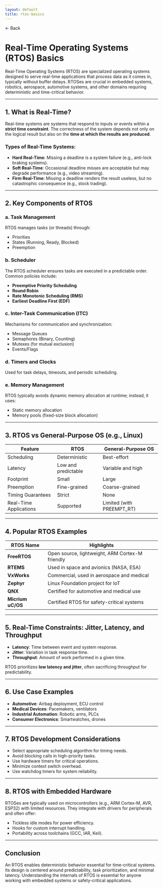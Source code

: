 ```yaml
---
layout: default
title: rtos-basics 
---
```


<a href="https://anish7600.github.io/technical-writeups" style="text-decoration: none;">← Back</a>


# Real-Time Operating Systems (RTOS) Basics

Real-Time Operating Systems (RTOS) are specialized operating systems designed to serve real-time applications that process data as it comes in, typically without buffer delays. RTOSes are crucial in embedded systems, robotics, aerospace, automotive systems, and other domains requiring deterministic and time-critical behavior.

---

## 1. What is Real-Time?

Real-time systems are systems that respond to inputs or events within a **strict time constraint**. The correctness of the system depends not only on the logical result but also on the **time at which the results are produced**.

### Types of Real-Time Systems:

* **Hard Real-Time**: Missing a deadline is a system failure (e.g., anti-lock braking systems).
* **Soft Real-Time**: Occasional deadline misses are acceptable but may degrade performance (e.g., video streaming).
* **Firm Real-Time**: Missing a deadline renders the result useless, but no catastrophic consequence (e.g., stock trading).

---

## 2. Key Components of RTOS

### a. **Task Management**

RTOS manages tasks (or threads) through:

* Priorities
* States (Running, Ready, Blocked)
* Preemption

### b. **Scheduler**

The RTOS scheduler ensures tasks are executed in a predictable order. Common policies include:

* **Preemptive Priority Scheduling**
* **Round Robin**
* **Rate Monotonic Scheduling (RMS)**
* **Earliest Deadline First (EDF)**

### c. **Inter-Task Communication (ITC)**

Mechanisms for communication and synchronization:

* Message Queues
* Semaphores (Binary, Counting)
* Mutexes (for mutual exclusion)
* Events/Flags

### d. **Timers and Clocks**

Used for task delays, timeouts, and periodic scheduling.

### e. **Memory Management**

RTOS typically avoids dynamic memory allocation at runtime; instead, it uses:

* Static memory allocation
* Memory pools (fixed-size block allocation)

---

## 3. RTOS vs General-Purpose OS (e.g., Linux)

| Feature                | RTOS                | General-Purpose OS         |
| ---------------------- | ------------------- | -------------------------- |
| Scheduling             | Deterministic       | Best-effort                |
| Latency                | Low and predictable | Variable and high          |
| Footprint              | Small               | Large                      |
| Preemption             | Fine-grained        | Coarse-grained             |
| Timing Guarantees      | Strict              | None                       |
| Real-Time Applications | Supported           | Limited (with PREEMPT\_RT) |

---

## 4. Popular RTOS Examples

| RTOS Name         | Highlights                                      |
| ----------------- | ----------------------------------------------- |
| **FreeRTOS**      | Open source, lightweight, ARM Cortex-M friendly |
| **RTEMS**         | Used in space and avionics (NASA, ESA)          |
| **VxWorks**       | Commercial, used in aerospace and medical       |
| **Zephyr**        | Linux Foundation project for IoT                |
| **QNX**           | Certified for automotive and medical use        |
| **Micrium uC/OS** | Certified RTOS for safety-critical systems      |

---

## 5. Real-Time Constraints: Jitter, Latency, and Throughput

* **Latency**: Time between event and system response.
* **Jitter**: Variation in task response time.
* **Throughput**: Amount of work performed in a given time.

RTOS prioritizes **low latency and jitter**, often sacrificing throughput for predictability.

---

## 6. Use Case Examples

* **Automotive**: Airbag deployment, ECU control
* **Medical Devices**: Pacemakers, ventilators
* **Industrial Automation**: Robotic arms, PLCs
* **Consumer Electronics**: Smartwatches, drones

---

## 7. RTOS Development Considerations

* Select appropriate scheduling algorithm for timing needs.
* Avoid blocking calls in high-priority tasks.
* Use hardware timers for critical operations.
* Minimize context switch overhead.
* Use watchdog timers for system reliability.

---

## 8. RTOS with Embedded Hardware

RTOSes are typically used on microcontrollers (e.g., ARM Cortex-M, AVR, ESP32) with limited resources. They integrate with drivers for peripherals and often offer:

* Tickless idle modes for power efficiency.
* Hooks for custom interrupt handling.
* Portability across toolchains (GCC, IAR, Keil).

---

## Conclusion

An RTOS enables deterministic behavior essential for time-critical systems. Its design is centered around predictability, task prioritization, and minimal latency. Understanding the internals of RTOS is essential for anyone working with embedded systems or safety-critical applications.
